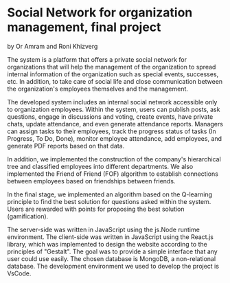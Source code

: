 # Social Network for organization management, final project
by Or Amram and Roni Khizverg

The system is a platform that offers a private social network for organizations that will help the management of the organization to spread internal information of the organization such as special events, successes, etc.  In addition, to take care of social life and close communication between the organization's employees themselves and the management.

The developed system includes an internal social network accessible only to organization employees. Within the system, users can publish posts, ask questions, engage in discussions and voting, create events, have private chats, update attendance, and even generate attendance reports. Managers can assign tasks to their employees, track the progress status of tasks (In Progress, To Do, Done), monitor employee attendance, add employees, and generate PDF reports based on that data.

In addition, we implemented the construction of the company's hierarchical tree and classified employees into different departments. We also implemented the Friend of Friend (FOF) algorithm to establish connections between employees based on friendships between friends.

In the final stage, we implemented an algorithm based on the Q-learning principle to find the best solution for questions asked within the system. Users are rewarded with points for proposing the best solution (gamification).

The server-side was written in JavaScript using the js.Node runtime environment.
The client-side was written in JavaScript using the React.js library, which was implemented to design the website according to the principles of "Gestalt". The goal was to provide a simple interface that any user could use easily.
The chosen database is MongoDB, a non-relational database.
The development environment we used to develop the project is VsCode.
